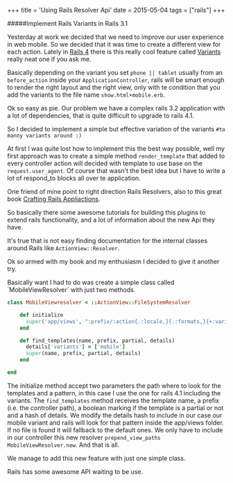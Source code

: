 +++
title = 'Using Rails Resolver Api'
date = 2015-05-04
tags = ["rails"]
+++

#####Implement Rails Variants in Rails 3.1

Yesterday at work we decided that we need to improve our user experience in web mobile.
So we decided that it was time to create a different view for each action. Lately in [Rails 4](http://guides.rubyonrails.org/) there is this really cool feature called [Variants](http://guides.rubyonrails.org/4_1_release_notes.html#action-pack-variants)
really neat one if you ask me.



Basically depending on the variant you set `phone || tablet` usually from an `before_action` inside your `ApplicationController`, rails will be smart enough to render the right layout and the right view,
only with te condition that you add the variants to the file name `show.html+mobile.erb`.

Ok so easy as pie. Our problem we have a complex rails 3.2 application with a lot of dependencies, that is quite difficult to upgrade to rails 4.1.


So I decided to implement a simple but effective variation of the variants `#to manny variants around :)`

At first I was quite lost how to implement this the best way possible, well my first approach was to create a simple method `render_template` that added to every controller action will decided with template to use base on the `request.user_agent`. Of course that wasn't the best idea but I have to write a lot of respond_to blocks all over te application.

One friend of mine point to right direction Rails Resolvers, also to this great book [Crafting Rails Appliactions](https://pragprog.com/book/jvrails2/crafting-rails-4-applications).

So basically there some awesome tutorials for building this plugins to extend rails functionality, and a lot of information about the new Api they have.

It's true that is not easy finding documentation for the internal classes around Rails like `ActionView::Resolver`.

Ok so armed with my book and my enthusiasm I decided to give it another try.

Basically want I had to do was create a simple class called ´MobileViewResolver´ with just two methods.
```ruby
class MobileViewresolver < ::ActionView::FileSystemResolver

    def initialize
      super('app/views', ":prefix/:action{.:locale,}{.:formats,}{+:variants,}{.:handlers,}")
    end

    def find_templates(name, prefix, partial, details)
      details['variants'] = ['mobile']
      super(name, prefix, partial, details)
    end

end
```

The initialize method accept two parameters the path where to look for the templates and a pattern, in this case I use the one for rails 4.1 including the variants.
The `find_templates` method receives the template name, a prefix (i.e. the controller path), a boolean marking if the template is a partial or not and a hash of details.
We modify the details hash to include in our case our mobile variant and rails will look for that pattern inside the app/views folder. If no file is found it will fallback to the default ones.
We only have to include in our controller  this new resolver `prepend_view_paths MobileViewResolver.new`.
And that is all.

We manage to add this new feature with just one simple class.

Rails has some awesome API waiting to be use.





